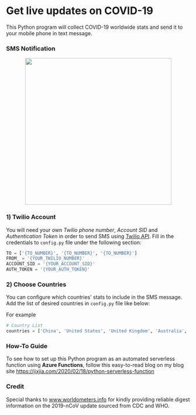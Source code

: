 # Get live updates on COVID-19

This Python program will collect COVID-19 worldwide stats and send it to your mobile phone in text message.

### SMS Notification
<p align="center">
  <img src="https://jixjiastorage.blob.core.windows.net/blog-resources/covid19-monitoring-stats/demo-half.gif" width="400">
</p>


### 1) Twilio Account
You will need your own *Twilio phone number*,  *Account SID* and *Authentication Token* in order to send SMS using [Twilio API](https://www.twilio.com/). Fill in the credentials to `config.py` file under the following section:

```python
TO = ['{TO_NUMBER}', '{TO_NUMBER}', '{TO_NUMBER}']
FROM_ = '{YOUR_TWILIO_NUMBER}'
ACCOUNT_SID = '{YOUR_ACCOUNT_SID}'
AUTH_TOKEN = '{YOUR_AUTH_TOKEN}'
```

### 2) Choose Countries
You can configure which countries' stats to include in the SMS message. Add the list of desired countries in `config.py` file like below:    

For example   

```python
# Country List
countries = ['China', 'United States', 'United Kingdom', 'Australia', 'Canada', 'Japan']
```

### How-To Guide
To see how to set up this Python program as an automated serverless function using **Azure Functions**, follow this easy-to-read blog on my blog site https://jixjia.com/2020/02/18/python-serverless-function      


### Credit
Special thanks to www.worldometers.info for kindly providing reliable digest information on the 2019-nCoV update sourced from CDC and WHO.
